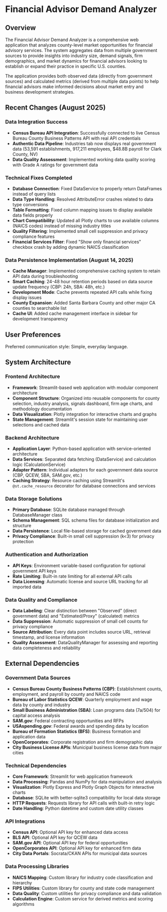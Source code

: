 # Financial Advisor Demand Analyzer

## Overview

The Financial Advisor Demand Analyzer is a comprehensive web application that analyzes county-level market opportunities for financial advisory services. The system aggregates data from multiple government sources to provide insights into industry size, demand signals, firm demographics, and market dynamics for financial advisors looking to establish or expand their practice in specific U.S. counties.

The application provides both observed data (directly from government sources) and calculated metrics (derived from multiple data points) to help financial advisors make informed decisions about market entry and business development strategies.

## Recent Changes (August 2025)

### Data Integration Success
- **Census Bureau API Integration**: Successfully connected to live Census Bureau County Business Patterns API with real API credentials
- **Authentic Data Pipeline**: Industries tab now displays real government data (53,591 establishments, 917,211 employees, $48.8B payroll for Clark County, NV)
- **Data Quality Assessment**: Implemented working data quality scoring with Grade A ratings for government data

### Technical Fixes Completed
- **Database Connection**: Fixed DataService to properly return DataFrames instead of query lists
- **Data Type Handling**: Resolved AttributeError crashes related to data type conversions
- **Table Formatting**: Fixed column mapping issues to display available data fields properly
- **Chart Compatibility**: Updated all Plotly charts to use available columns (NAICS codes) instead of missing industry titles
- **Quality Filtering**: Implemented small cell suppression and privacy compliance features
- **Financial Services Filter**: Fixed "Show only financial services" checkbox crash by adding dynamic NAICS classification

### Data Persistence Implementation (August 14, 2025)
- **Cache Manager**: Implemented comprehensive caching system to retain API data during troubleshooting
- **Smart Caching**: 24-48 hour retention periods based on data source update frequency (CBP: 24h, SBA: 48h, etc.)
- **Development Mode**: Cache prevents repeated API calls while fixing display issues
- **County Expansion**: Added Santa Barbara County and other major CA counties to searchable list
- **Cache UI**: Added cache management interface in sidebar for development transparency

## User Preferences

Preferred communication style: Simple, everyday language.

## System Architecture

### Frontend Architecture
- **Framework**: Streamlit-based web application with modular component architecture
- **Component Structure**: Organized into reusable components for county selection, industry analysis, signals dashboard, firm age charts, and methodology documentation
- **Data Visualization**: Plotly integration for interactive charts and graphs
- **State Management**: Streamlit's session state for maintaining user selections and cached data

### Backend Architecture
- **Application Layer**: Python-based application with service-oriented architecture
- **Data Services**: Separated data fetching (DataService) and calculation logic (CalculationService)
- **Adapter Pattern**: Individual adapters for each government data source (CBP, QCEW, SBA, SAM.gov, etc.)
- **Caching Strategy**: Resource caching using Streamlit's `@st.cache_resource` decorator for database connections and services

### Data Storage Solutions
- **Primary Database**: SQLite database managed through DatabaseManager class
- **Schema Management**: SQL schema files for database initialization and structure
- **Data Persistence**: Local file-based storage for cached government data
- **Privacy Compliance**: Built-in small cell suppression (k<3) for privacy protection

### Authentication and Authorization
- **API Keys**: Environment variable-based configuration for optional government API keys
- **Rate Limiting**: Built-in rate limiting for all external API calls
- **Data Licensing**: Automatic license and source URL tracking for all imported data

### Data Quality and Compliance
- **Data Labeling**: Clear distinction between "Observed" (direct government data) and "Estimated/Proxy" (calculated) metrics
- **Data Suppression**: Automatic suppression of small cell counts for privacy compliance
- **Source Attribution**: Every data point includes source URL, retrieval timestamp, and license information
- **Quality Assessment**: DataQualityManager for assessing and reporting data completeness and reliability

## External Dependencies

### Government Data Sources
- **Census Bureau County Business Patterns (CBP)**: Establishment counts, employment, and payroll by county and NAICS code
- **Bureau of Labor Statistics QCEW**: Quarterly employment and wage data by county and industry
- **Small Business Administration (SBA)**: Loan programs data (7a/504) for capital access analysis
- **SAM.gov**: Federal contracting opportunities and RFPs
- **USAspending.gov**: Federal awards and spending data by location
- **Bureau of Formation Statistics (BFS)**: Business formation and application data
- **OpenCorporates**: Corporate registration and firm demographic data
- **City Business License APIs**: Municipal business license data from major cities

### Technical Dependencies
- **Core Framework**: Streamlit for web application framework
- **Data Processing**: Pandas and NumPy for data manipulation and analysis
- **Visualization**: Plotly Express and Plotly Graph Objects for interactive charts
- **Database**: SQLite with better-sqlite3 compatibility for local data storage
- **HTTP Requests**: Requests library for API calls with built-in retry logic
- **Date Handling**: Python datetime and custom date utility classes

### API Integrations
- **Census API**: Optional API key for enhanced data access
- **BLS API**: Optional API key for QCEW data
- **SAM.gov API**: Optional API key for federal opportunities
- **OpenCorporates API**: Optional API key for enhanced firm data
- **City Data Portals**: Socrata/CKAN APIs for municipal data sources

### Data Processing Libraries
- **NAICS Mapping**: Custom library for industry code classification and hierarchy
- **FIPS Utilities**: Custom library for county and state code management
- **Data Quality**: Custom utilities for privacy compliance and data validation
- **Calculation Engine**: Custom service for derived metrics and scoring algorithms